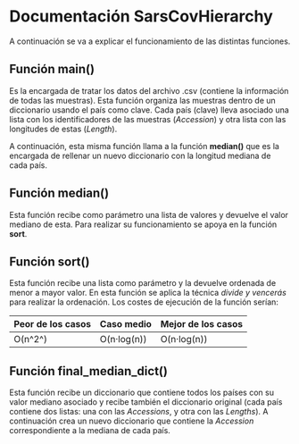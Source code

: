# Documentación SarsCovHierarchy

A continuación se va a explicar el funcionamiento de las distintas funciones.

## Función main()

Es la encargada de tratar los datos del archivo .csv (contiene la información de todas las muestras).
Esta función organiza las muestras dentro de un diccionario usando el país como clave. Cada país (clave) lleva asociado una lista con los identificadores de las muestras (*Accession*) y otra lista con las longitudes de estas (*Length*).

A continuación, esta misma función llama a la función **median()** que es la encargada de rellenar un nuevo diccionario con la longitud mediana de cada país.

## Función median()

Esta función recibe como parámetro una lista de valores y devuelve el valor mediano de esta. Para realizar su funcionamiento se apoya en la función **sort**.

## Función sort()

Esta función recibe una lista como parámetro y la devuelve ordenada de menor a mayor valor.
En esta función se aplica la técnica *divide y vencerás* para realizar la ordenación. 
Los costes de ejecución de la función serían:

|Peor de los casos  |Caso medio         |Mejor de los casos |
|-------------------|-------------------|-------------------|
|O(n^2^)			|   O(n·log(n))     |O(n·log(n))        |

## Función final_median_dict()

Esta función recibe un diccionario que contiene todos los países con su valor mediano asociado y recibe también el diccionario original (cada país contiene dos listas: una con las *Accessions*, y otra con las *Lengths*). 
A continuación crea un nuevo diccionario que contiene la *Accession* correspondiente a la mediana de cada país.

